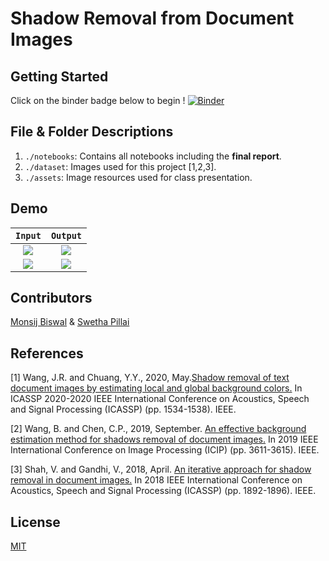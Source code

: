 # Shadow Removal from Document Images


## Getting Started
Click on the binder badge below to begin !
[![Binder](https://mybinder.org/badge_logo.svg)](https://mybinder.org/v2/gh/monsij/Shadow-Removal/HEAD)


## File & Folder Descriptions
1. `./notebooks`: Contains all notebooks including the **final report**.
2. `./dataset`: Images used for this project [1,2,3].
3. `./assets`: Image resources used for class presentation.


## Demo
`Input`             |  `Output`
:-------------------------:|:-------------------------:
|![](https://i.ibb.co/P6rPpZP/color-mosaic.jpg)  |  ![](https://i.ibb.co/PxmjHHp/color-mosaic-iter-1-win-27.jpg)|
|![](https://i.ibb.co/tK2PrjP/document.png)  |  ![](https://i.ibb.co/WBZtHRp/document-iter-2-win-7.jpg)|


## Contributors
[Monsij Biswal](https://github.com/monsij) & [Swetha Pillai](https://github.com/spillai20)


## References
[1] Wang, J.R. and Chuang, Y.Y., 2020, May.[Shadow removal of text document images by estimating local and global background colors.](https://ieeexplore.ieee.org/document/9053378) In ICASSP 2020-2020 IEEE International Conference on Acoustics, Speech and Signal Processing (ICASSP) (pp. 1534-1538). IEEE.

[2] Wang, B. and Chen, C.P., 2019, September. [An effective background estimation method for shadows removal of document images.](https://ieeexplore.ieee.org/document/8803486) In 2019 IEEE International Conference on Image Processing (ICIP) (pp. 3611-3615). IEEE.

[3] Shah, V. and Gandhi, V., 2018, April. [An iterative approach for shadow removal in document images.](https://ieeexplore.ieee.org/document/8462476) In 2018 IEEE International Conference on Acoustics, Speech and Signal Processing (ICASSP) (pp. 1892-1896). IEEE.


## License
[MIT](./LICENSE)
